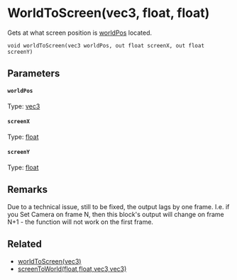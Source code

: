 # WorldToScreen(vec3, float, float)

Gets at what screen position is [worldPos](#worldPos) located.

```
void worldToScreen(vec3 worldPos, out float screenX, out float screenY)
```

## Parameters

#### `worldPos`
Type: [vec3](/MdDocs/Types/Vec3.md)

#### `screenX`
Type: [float](/MdDocs/Types/Float.md)

#### `screenY`
Type: [float](/MdDocs/Types/Float.md)

## Remarks

Due to a technical issue, still to be fixed, the output lags by one frame. I.e. if you Set Camera on frame N, then this block's output will change on frame N+1 - the function will not work on the first frame.

## Related

 - [worldToScreen(vec3)](/MdDocs/Functions/Math/WorldToScreen2.md)
 - [screenToWorld(float,float,vec3,vec3)](/MdDocs/Functions/Math/ScreenToWorld.md)

